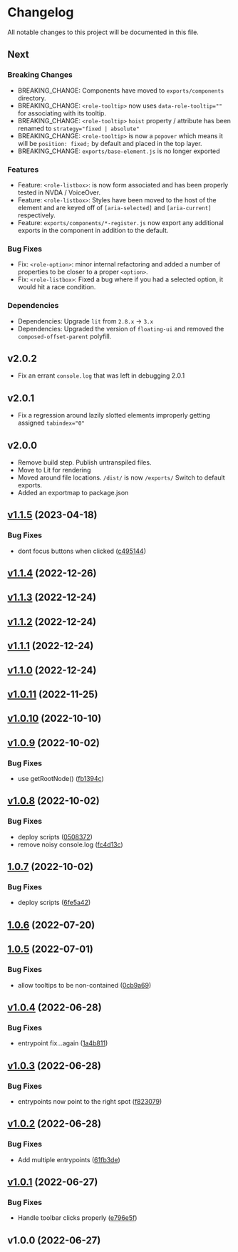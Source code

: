 # Changelog

All notable changes to this project will be documented in this file.

## Next

### Breaking Changes

- BREAKING_CHANGE: Components have moved to `exports/components` directory.
- BREAKING_CHANGE: `<role-tooltip>` now uses `data-role-tooltip=""` for associating with its tooltip.
- BREAKING_CHANGE: `<role-tooltip>` `hoist` property / attribute has been renamed to `strategy="fixed | absolute"`
- BREAKING_CHANGE: `<role-tooltip>` is now a `popover` which means it will be `position: fixed;` by default and placed in the top layer.
- BREAKING_CHANGE: `exports/base-element.js` is no longer exported

### Features

- Feature: `<role-listbox>`: is now form associated and has been properly tested in NVDA / VoiceOver.
- Feature: `<role-listbox>`: Styles have been moved to the host of the element and are keyed off of `[aria-selected]` and `[aria-current]` respectively.
- Feature: `exports/components/*-register.js` now export any additional exports in the component in addition to the default.

### Bug Fixes

- Fix: `<role-option>`: minor internal refactoring and added a number of properties to be closer to a proper `<option>`.
- Fix: `<role-listbox>`: Fixed a bug where if you had a selected option, it would hit a race condition.

### Dependencies

- Dependencies: Upgrade `lit` from `2.8.x` -> `3.x`
- Dependencies: Upgraded the version of `floating-ui` and removed the `composed-offset-parent` polyfill.

## v2.0.2

- Fix an errant `console.log` that was left in debugging 2.0.1

## v2.0.1

- Fix a regression around lazily slotted elements improperly getting assigned `tabindex="0"`

## v2.0.0

- Remove build step. Publish untranspiled files.
- Move to Lit for rendering
- Moved around file locations. `/dist/` is now `/exports/` Switch to default exports.
- Added an exportmap to package.json

## [v1.1.5](https://github.com/KonnorRogers/role-components/compare/v1.1.4...v1.1.5) (2023-04-18)

### Bug Fixes

- dont focus buttons when clicked ([c495144](https://github.com/KonnorRogers/role-components/commit/c495144fc70433ebef08a45cf560ba78fe0b7b07))

## [v1.1.4](https://github.com/paramagicdev/role-components/compare/v1.1.3...v1.1.4) (2022-12-26)

## [v1.1.3](https://github.com/paramagicdev/role-components/compare/v1.1.2...v1.1.3) (2022-12-24)

## [v1.1.2](https://github.com/paramagicdev/role-components/compare/v1.1.1...v1.1.2) (2022-12-24)

## [v1.1.1](https://github.com/paramagicdev/role-components/compare/v1.1.0...v1.1.1) (2022-12-24)

## [v1.1.0](https://github.com/paramagicdev/role-components/compare/v1.0.11...v1.1.0) (2022-12-24)

## [v1.0.11](https://github.com/paramagicdev/role-components/compare/v1.0.10...v1.0.11) (2022-11-25)

## [v1.0.10](https://github.com/paramagicdev/role-components/compare/v1.0.9...v1.0.10) (2022-10-10)

## [v1.0.9](https://github.com/paramagicdev/role-components/compare/v1.0.8...v1.0.9) (2022-10-02)

### Bug Fixes

- use getRootNode() ([fb1394c](https://github.com/paramagicdev/role-components/commit/fb1394c27fe65b2cd8146b47c3a81a98f3af5315))

## [v1.0.8](https://github.com/paramagicdev/role-components/compare/v1.0.7...v1.0.8) (2022-10-02)

### Bug Fixes

- deploy scripts ([0508372](https://github.com/paramagicdev/role-components/commit/0508372bbd5cf6090b778cbf0e36e808132a748f))
- remove noisy console.log ([fc4d13c](https://github.com/paramagicdev/role-components/commit/fc4d13c776004ab0f70e4d1b396e3293066bf98f))

## [1.0.7](https://github.com/paramagicdev/role-components/compare/v1.0.6...v1.0.7) (2022-10-02)

### Bug Fixes

- deploy scripts ([6fe5a42](https://github.com/paramagicdev/role-components/commit/6fe5a42596e85d3b46f4bdd4160b92708c270294))

## [1.0.6](https://github.com/ParamagicDev/role-components/compare/v1.0.5...v1.0.6) (2022-07-20)

## [1.0.5](https://github.com/ParamagicDev/role-components/compare/v1.0.4...v1.0.5) (2022-07-01)

### Bug Fixes

- allow tooltips to be non-contained ([0cb9a69](https://github.com/ParamagicDev/role-components/commit/0cb9a69e5f95d7ac5ade31289b9296af9e641c07))

## [v1.0.4](https://github.com/ParamagicDev/role-components/compare/v1.0.3...v1.0.4) (2022-06-28)

### Bug Fixes

- entrypoint fix...again ([1a4b811](https://github.com/ParamagicDev/role-components/commit/1a4b811188513fbc281fb2dcdbae9f91fb2bb0a5))

## [v1.0.3](https://github.com/ParamagicDev/role-components/compare/v1.0.2...v1.0.3) (2022-06-28)

### Bug Fixes

- entrypoints now point to the right spot ([f823079](https://github.com/ParamagicDev/role-components/commit/f823079e69ddfe8a7ea001027eb6228742c03b87))

## [v1.0.2](https://github.com/ParamagicDev/role-components/compare/v1.0.1...v1.0.2) (2022-06-28)

### Bug Fixes

- Add multiple entrypoints ([61fb3de](https://github.com/ParamagicDev/role-components/commit/61fb3de53375b8c240520be1b5b064bfb1c6c017))

## [v1.0.1](https://github.com/ParamagicDev/role-components/compare/v1.0.0...v1.0.1) (2022-06-27)

### Bug Fixes

- Handle toolbar clicks properly ([e796e5f](https://github.com/ParamagicDev/role-components/commit/e796e5f1fe68eda84637a882eeae485124a2a5bf))

## v1.0.0 (2022-06-27)
